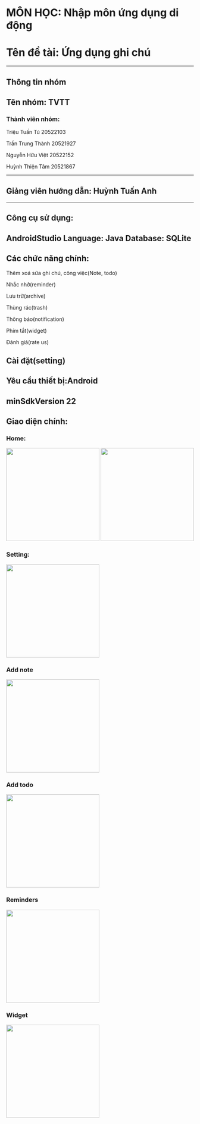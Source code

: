 # MÔN HỌC: Nhập môn ứng dụng di động
# Tên đề tài: Ứng dụng ghi chú
---
## Thông tin nhóm
## Tên nhóm: TVTT
### Thành viên nhóm:
Triệu Tuấn Tú		20522103

Trần Trung Thành	20521927

Nguyễn Hữu Việt	20522152

Huỳnh Thiện Tâm	20521867

---
## Giảng viên hướng dẫn: Huỳnh Tuấn Anh
---

## Công cụ sử dụng:
AndroidStudio
Language: Java
Database: SQLite
---
## Các chức năng chính:
Thêm xoá sửa ghi chú, công việc(Note, todo)

Nhắc nhở(reminder)

Lưu trữ(archive)

Thùng rác(trash)

Thông báo(notification)

Phím tắt(widget)

Đánh giá(rate us)

Cài đặt(setting)
---
## Yêu cầu thiết bị:Android
minSdkVersion 22
---
## Giao diện chính:
### Home:
<img src="https://raw.githubusercontent.com/Vippro67/NMUDDD_Noted/main/IMAGE/Picture1.png" width="250">
<img src="https://raw.githubusercontent.com/Vippro67/NMUDDD_Noted/main/IMAGE/Picture2.png" width="250">

### Setting:
<img src="https://raw.githubusercontent.com/Vippro67/NMUDDD_Noted/main/IMAGE/Picture3.png" width="250">
       
### Add note
<img src="https://raw.githubusercontent.com/Vippro67/NMUDDD_Noted/main/IMAGE/Picture4.png" width="250">
       
### Add todo
<img src="https://raw.githubusercontent.com/Vippro67/NMUDDD_Noted/main/IMAGE/Picture5.png" width="250">
       
### Reminders
<img src="https://raw.githubusercontent.com/Vippro67/NMUDDD_Noted/main/IMAGE/Picture6.png" width="250">

### Widget
<img src="https://raw.githubusercontent.com/Vippro67/NMUDDD_Noted/main/IMAGE/Picture7.png" width="250">
       
